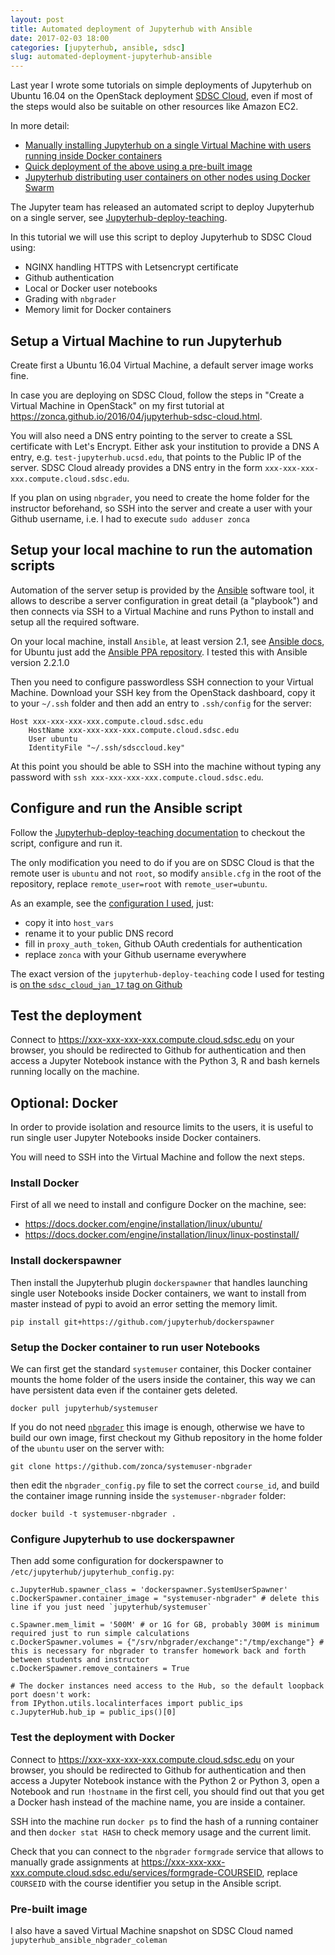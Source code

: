 ```yaml
---
layout: post
title: Automated deployment of Jupyterhub with Ansible
date: 2017-02-03 18:00
categories: [jupyterhub, ansible, sdsc]
slug: automated-deployment-jupyterhub-ansible
---
```


Last year I wrote some tutorials on simple deployments of Jupyterhub on Ubuntu 16.04 on the OpenStack deployment [SDSC Cloud](http://www.sdsc.edu/services/it/cloud.html), even if most of the steps would also be suitable on other resources like Amazon EC2.

In more detail:

* [Manually installing Jupyterhub on a single Virtual Machine with users running inside Docker containers](https://zonca.github.io/2016/04/jupyterhub-sdsc-cloud.html)
* [Quick deployment of the above using a pre-built image](https://zonca.github.io/2016/04/jupyterhub-image-sdsc-cloud.html)
* [Jupyterhub distributing user containers on other nodes using Docker Swarm](https://zonca.github.io/2016/05/jupyterhub-docker-swarm.html)

The Jupyter team has released an automated script to deploy Jupyterhub on a single server, see [Jupyterhub-deploy-teaching](http://jupyterhub-deploy-teaching.readthedocs.io).

In this tutorial we will use this script to deploy Jupyterhub to SDSC Cloud using:

* NGINX handling HTTPS with Letsencrypt certificate
* Github authentication
* Local or Docker user notebooks
* Grading with `nbgrader`
* Memory limit for Docker containers

## Setup a Virtual Machine to run Jupyterhub

Create first a Ubuntu 16.04 Virtual Machine, a default server image works fine.

In case you are deploying on SDSC Cloud, follow the steps in "Create a Virtual Machine in OpenStack" on my first tutorial at <https://zonca.github.io/2016/04/jupyterhub-sdsc-cloud.html>.

You will also need a DNS entry pointing to the server to create a SSL certificate with Let's Encrypt. Either ask your institution to provide a DNS A entry, e.g. `test-jupyterhub.ucsd.edu`, that points to the Public IP of the server.
SDSC Cloud already provides a DNS entry in the form `xxx-xxx-xxx-xxx.compute.cloud.sdsc.edu`.

If you plan on using `nbgrader`, you need to create the home folder for the instructor beforehand, so SSH into the server and create a user with your Github username, i.e. I had to execute `sudo adduser zonca`

## Setup your local machine to run the automation scripts

Automation of the server setup is provided by the [Ansible](http://ansible.com) software tool, it allows to describe a server configuration in great detail (a "playbook") and then connects via SSH to a Virtual Machine and runs Python to install and setup all the required software.

On your local machine, install `Ansible`, at least version 2.1, see [Ansible docs](http://docs.ansible.com/ansible/intro_installation.html#getting-ansible), for Ubuntu just add the [Ansible PPA repository](https://launchpad.net/~ansible/+archive/ubuntu/ansible).
I tested this with Ansible version 2.2.1.0

Then you need to configure passwordless SSH connection to your Virtual Machine. Download your SSH key from the OpenStack dashboard, copy it to your `~/.ssh` folder and then add an entry to `.ssh/config` for the server:

	Host xxx-xxx-xxx-xxx.compute.cloud.sdsc.edu
		HostName xxx-xxx-xxx-xxx.compute.cloud.sdsc.edu
		User ubuntu
		IdentityFile "~/.ssh/sdsccloud.key"

At this point you should be able to SSH into the machine without typing any password with `ssh xxx-xxx-xxx-xxx.compute.cloud.sdsc.edu`.

## Configure and run the Ansible script

Follow the [Jupyterhub-deploy-teaching documentation](http://jupyterhub-deploy-teaching.readthedocs.io/en/latest/installation.html) to checkout the script, configure and run it.

The only modification you need to do if you are on SDSC Cloud is that the remote user is `ubuntu` and not `root`, so modify `ansible.cfg` in the root of the repository,
replace `remote_user=root` with `remote_user=ubuntu`.

As an example, see the [configuration I used](https://gist.github.com/zonca/fd2400a2069b5769f32b1c4b57eb97dc), just:

* copy it into `host_vars`
* rename it to your public DNS record
* fill in `proxy_auth_token`, Github OAuth credentials for authentication
* replace `zonca` with your Github username everywhere

The exact version of the `jupyterhub-deploy-teaching` code I used for testing is [on the `sdsc_cloud_jan_17` tag on Github](https://github.com/zonca/jupyterhub-deploy-teaching/releases/tag/sdsc_cloud_jan_17)

## Test the deployment

Connect to <https://xxx-xxx-xxx-xxx.compute.cloud.sdsc.edu> on your browser, you should be redirected to Github for authentication and then access a Jupyter Notebook instance with the Python 3, R and bash kernels running locally on the machine.

## Optional: Docker

In order to provide isolation and resource limits to the users, it is useful to run single user Jupyter Notebooks inside Docker containers.

You will need to SSH into the Virtual Machine and follow the next steps.

### Install Docker

First of all we need to install and configure Docker on the machine, see:

* <https://docs.docker.com/engine/installation/linux/ubuntu/>
* <https://docs.docker.com/engine/installation/linux/linux-postinstall/>

### Install dockerspawner

Then install the Jupyterhub plugin `dockerspawner` that handles launching single user Notebooks inside Docker containers, we want to install from master instead of pypi to avoid an error setting the memory limit.

	pip install git+https://github.com/jupyterhub/dockerspawner

### Setup the Docker container to run user Notebooks

We can first get the standard `systemuser` container, this Docker container mounts the home folder of the users inside the container, this way we can have persistent data even if the container gets deleted.

    docker pull jupyterhub/systemuser

If you do not need [`nbgrader`](http://nbgrader.readthedocs.io) this image is enough, otherwise we have to build our own image, first checkout my Github repository in the home folder of the `ubuntu` user on the server with:

	git clone https://github.com/zonca/systemuser-nbgrader

then edit the `nbgrader_config.py` file to set the correct `course_id`, and build the container image running inside the `systemuser-nbgrader` folder:

	docker build -t systemuser-nbgrader .

### Configure Jupyterhub to use dockerspawner

Then add some configuration for dockerspawner to `/etc/jupyterhub/jupyterhub_config.py`:

	c.JupyterHub.spawner_class = 'dockerspawner.SystemUserSpawner'
	c.DockerSpawner.container_image = "systemuser-nbgrader" # delete this line if you just need `jupyterhub/systemuser`
																											  c.Spawner.mem_limit = '500M' # or 1G for GB, probably 300M is minimum required just to run simple calculations
	c.DockerSpawner.volumes = {"/srv/nbgrader/exchange":"/tmp/exchange"} # this is necessary for nbgrader to transfer homework back and forth between students and instructor
	c.DockerSpawner.remove_containers = True

	# The docker instances need access to the Hub, so the default loopback port doesn't work:
	from IPython.utils.localinterfaces import public_ips
	c.JupyterHub.hub_ip = public_ips()[0]

### Test the deployment with Docker

Connect to <https://xxx-xxx-xxx-xxx.compute.cloud.sdsc.edu> on your browser, you should be redirected to Github for authentication and then access a Jupyter Notebook instance with the Python 2 or Python 3, open a Notebook and run `!hostname` in the first cell, you should find out that you get a Docker hash instead of the machine name, you are inside a container.

SSH into the machine run `docker ps` to find the hash of a running container and then `docker stat HASH` to check memory usage and the current limit.

Check that you can connect to the `nbgrader` `formgrade` service that allows to manually grade assignments at <https://xxx-xxx-xxx-xxx.compute.cloud.sdsc.edu/services/formgrade-COURSEID>, replace `COURSEID` with the course identifier you setup in the Ansible script.

### Pre-built image

I also have a saved Virtual Machine snapshot on SDSC Cloud named `jupyterhub_ansible_nbgrader_coleman`

